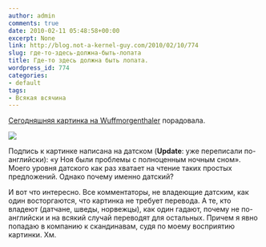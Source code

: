 ```yaml
---
author: admin
comments: true
date: 2010-02-11 05:48:58+00:00
excerpt: None
link: http://blog.not-a-kernel-guy.com/2010/02/10/774
slug: где-то-здесь-должна-быть-лопата
title: Где-то здесь должна быть лопата.
wordpress_id: 774
categories:
- default
tags:
- Всякая всячина
---
```


[Сегодняшняя картинка на Wuffmorgenthaler](http://www.wulffmorgenthaler.com/strip.aspx?id=3d00b850-f0d7-439e-b58c-eef8aa206a75&utm_source=feedburner&utm_medium=feed&utm_campaign=Feed%3A+Wulffmorgenthaler+%28wulffmorgenthaler+comic+strip%29&utm_content=Google+Reader) порадовала.

![](http://www.wulffmorgenthaler.com/striphandler.ashx?stripid=3d00b850-f0d7-439e-b58c-eef8aa206a75)

Подпись к картинке написана на датском (**Update**: уже переписали по-английски): «у Ноя были проблемы с полноценным ночным сном». Моего уровня датского как раз хватает на чтение таких простых предложений. Однако почему именно датский?

И вот что интересно. Все комментаторы, не владеющие датским, как один восторгаются, что картинка не требует перевода. А те, кто владеют (датчане, шведы, норвежцы), как один гадают, почему не по-английски и на всякий случай переводят для остальных. Причем я явно попадаю в компанию к скандинавам, судя по моему восприятию картинки. Хм.
